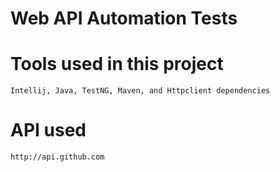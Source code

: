# Web API Automation Tests
# Tools used in this project
	Intellij, Java, TestNG, Maven, and Httpclient dependencies
# API used
	http://api.github.com
